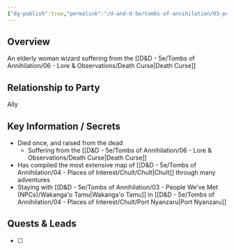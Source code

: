 ```yaml
---
{"dg-publish":true,"permalink":"/d-and-d-5e/tombs-of-annihilation/03-people-we-ve-met-np-cs/syndra-silvane/","noteIcon":"","created":"2025-07-16T19:15:37.350-05:00","updated":"2025-08-06T10:35:41.169-05:00"}
---
```


## Overview
An elderly woman wizard suffering from the [[D&D - 5e/Tombs of Annihilation/06 - Lore & Observations/Death Curse\|Death Curse]] 

## Relationship to Party
Ally

## Key Information / Secrets
- Died once, and raised from the dead
	- Suffering from the [[D&D - 5e/Tombs of Annihilation/06 - Lore & Observations/Death Curse\|Death Curse]]
- Has compiled the most extensive map of [[D&D - 5e/Tombs of Annihilation/04 - Places of Interest/Chult/Chult\|Chult]] through many adventures
- Staying with [[D&D - 5e/Tombs of Annihilation/03 - People We've Met (NPCs)/Wakanga'o Tamu\|Wakanga'o Tamu]] in [[D&D - 5e/Tombs of Annihilation/04 - Places of Interest/Chult/Port Nyanzaru\|Port Nyanzaru]]

## Quests & Leads
- [ ] 
